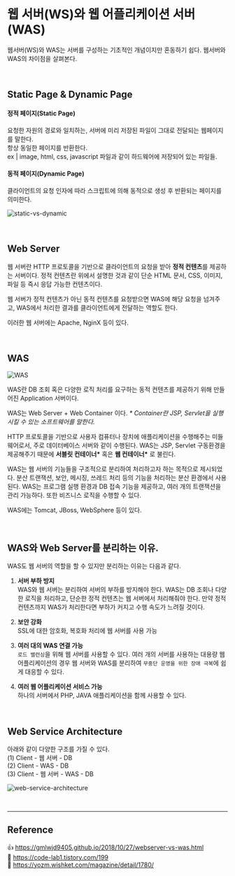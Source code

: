 # 웹 서버(WS)와 웹 어플리케이션 서버(WAS)

웹서버(WS)와 WAS는 서버를 구성하는 기초적인 개념이지만 혼동하기 쉽다. 웹서버와 WAS의 차이점을 살펴본다.

<br/>

## Static Page & Dynamic Page

#### 정적 페이지(Static Page)

요청한 자원의 경로와 일치하는, 서버에 미리 저장된 파일이 그대로 전달되는 웹페이지를 말한다.  
항상 동일한 페이지를 반환한다.  
ex | image, html, css, javascript 파일과 같이 하드웨어에 저장되어 있는 파일들.

#### 동적 페이지(Dynamic Page)

클라이언트의 요청 인자에 따라 스크립트에 의해 동적으로 생성 후 반환되는 페이지를 의미한다.

![static-vs-dynamic](https://gmlwjd9405.github.io/images/web/static-vs-dynamic.png)

<br/>

## Web Server

웹 서버란 HTTP 프로토콜을 기반으로 클라이언트의 요청을 받아 **정적 컨텐츠**를 제공하는 서버이다. 정적 컨텐츠란 위에서 설명한 것과 같이 단순 HTML 문서, CSS, 이미지, 파일 등 즉시 응답 가능한 컨텐츠이다.

웹 서버가 정적 컨텐츠가 아닌 동적 컨텐츠를 요청받으면 WAS에 해당 요청을 넘겨주고, WAS에서 처리한 결과를 클라이언트에게 전달하는 역할도 한다.

이러한 웹 서버에는 Apache, NginX 등이 있다.

<br/>

## WAS

![WAS](https://gmlwjd9405.github.io/images/web/webserver-vs-was1.png)

WAS란 DB 조회 혹은 다양한 로직 처리를 요구하는 동적 컨텐츠를 제공하기 위해 만들어진 Application 서버이다.

WAS는 Web Server + Web Container 이다.
_\* Container란 JSP, Servlet을 실행시킬 수 있는 소프트웨어를 말한다._

HTTP 프로토콜을 기반으로 사용자 컴퓨터나 장치에 애플리케이션을 수행해주는 미들웨어로서, 주로 데이터베이스 서버와 같이 수행된다.
WAS는 JSP, Servlet 구동환경을 제공해주기 때문에 **서블릿 컨테이너\*** 혹은 **웹 컨테이너\*** 로 불린다.

WAS는 웹 서버의 기능들을 구조적으로 분리하여 처리하고자 하는 목적으로 제시되었다. 분산 트랜잭션, 보안, 메시징, 쓰레드 처리 등의 기능을 처리하는 분산 환경에서 사용된다. WAS는 프로그램 실행 환경과 DB 접속 기능을 제공하고, 여러 개의 트랜잭션을 관리 가능하다. 또한 비즈니스 로직을 수행할 수 있다.

WAS에는 Tomcat, JBoss, WebSphere 등이 있다.

<br/>

## WAS와 Web Server를 분리하는 이유.

WAS도 웹 서버의 역할을 할 수 있지만 분리하는 이유는 다음과 같다.

1. **서버 부하 방지**  
   WAS와 웹 서버는 분리하여 서버의 부하를 방지해야 한다. WAS는 DB 조회나 다양한 로직을 처리하고, 단순한 정적 컨텐츠는 웹 서버에서 처리해줘야 한다. 만약 정적 컨텐츠까지 WAS가 처리한다면 부하가 커지고 수행 속도가 느려질 것이다.

2. **보안 강화**  
   SSL에 대한 암호화, 복호화 처리에 웹 서버를 사용 가능

3. **여러 대의 WAS 연결 가능**  
   `로드 밸런싱`을 위해 웹 서버를 사용할 수 있다. 여러 개의 서버를 사용하는 대용량 웹 어플리케이션의 경우 웹 서버와 WAS를 분리하여 `무중단 운영을 위한 장애 극복`에 쉽게 대응할 수 있다.

4. **여러 웹 어플리케이션 서비스 가능**  
   하나의 서버에서 PHP, JAVA 애플리케이션을 함께 사용할 수 있다.

<br/>

## Web Service Architecture

아래와 같이 다양한 구조를 가질 수 있다.  
(1) Client - 웹 서버 - DB  
(2) Client - WAS - DB  
(3) Client - 웹 서버 - WAS - DB

![web-service-architecture](https://gmlwjd9405.github.io/images/web/web-service-architecture.png)

<br/>

---

## Reference

👍 https://gmlwjd9405.github.io/2018/10/27/webserver-vs-was.html  
📄 https://code-lab1.tistory.com/199  
📄 https://yozm.wishket.com/magazine/detail/1780/
